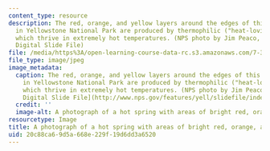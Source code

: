```yaml
---
content_type: resource
description: The red, orange, and yellow layers around the edges of this hot spring
  in Yellowstone National Park are produced by thermophilic ("heat-loving") bacteria,
  which thrive in extremely hot temperatures. (NPS photo by Jim Peaco, on Yellowstone
  Digital Slide File)
file: /media/https%3A/open-learning-course-data-rc.s3.amazonaws.com/7-345-survival-in-extreme-conditions-the-bacterial-stress-response-fall-2010/20c88ca69d5a668e229f19d6dd3a6520_7-345f10-th.jpg
file_type: image/jpeg
image_metadata:
  caption: The red, orange, and yellow layers around the edges of this hot spring
    in Yellowstone National Park are produced by thermophilic ("heat-loving") bacteria,
    which thrive in extremely hot temperatures. (NPS photo by Jim Peaco, on [Yellowstone
    Digital Slide File](http://www.nps.gov/features/yell/slidefile/index.htm))
  credit: ''
  image-alt: A photograph of a hot spring with areas of bright red, orange, and yellow.
resourcetype: Image
title: A photograph of a hot spring with areas of bright red, orange, and yellow
uid: 20c88ca6-9d5a-668e-229f-19d6dd3a6520
---
```


